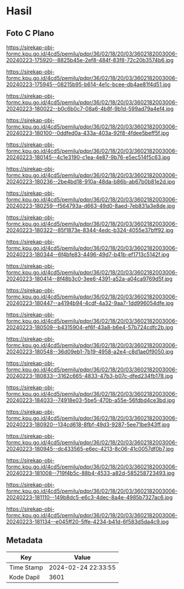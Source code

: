 # Hasil

## Foto C Plano

https://sirekap-obj-formc.kpu.go.id/4cd5/pemilu/pdpr/36/02/18/20/03/3602182003006-20240223-175920--8825b45e-2ef8-484f-83f8-72c20b3574b6.jpg

https://sirekap-obj-formc.kpu.go.id/4cd5/pemilu/pdpr/36/02/18/20/03/3602182003006-20240223-175945--08215b95-b614-4e1c-bcee-db4ae81f4d51.jpg

https://sirekap-obj-formc.kpu.go.id/4cd5/pemilu/pdpr/36/02/18/20/03/3602182003006-20240223-180022--b0c6b0c7-08a6-4b8f-9b1d-599ad79a4ef4.jpg

https://sirekap-obj-formc.kpu.go.id/4cd5/pemilu/pdpr/36/02/18/20/03/3602182003006-20240223-180100--0ddfed0a-433a-403a-92f8-4fdee5beff5f.jpg

https://sirekap-obj-formc.kpu.go.id/4cd5/pemilu/pdpr/36/02/18/20/03/3602182003006-20240223-180145--4c1e3190-c1ea-4e87-9b76-e5ec514f5c63.jpg

https://sirekap-obj-formc.kpu.go.id/4cd5/pemilu/pdpr/36/02/18/20/03/3602182003006-20240223-180236--2be4bd18-910a-48da-b86b-ab67b0b81e2d.jpg

https://sirekap-obj-formc.kpu.go.id/4cd5/pemilu/pdpr/36/02/18/20/03/3602182003006-20240223-180259--f564793a-d663-49d0-8aed-7eb831a3e8de.jpg

https://sirekap-obj-formc.kpu.go.id/4cd5/pemilu/pdpr/36/02/18/20/03/3602182003006-20240223-180322--85f1873e-8344-4edc-b324-4055e37bff92.jpg

https://sirekap-obj-formc.kpu.go.id/4cd5/pemilu/pdpr/36/02/18/20/03/3602182003006-20240223-180344--6f4bfe83-4496-49d7-b41b-ef1713c5142f.jpg

https://sirekap-obj-formc.kpu.go.id/4cd5/pemilu/pdpr/36/02/18/20/03/3602182003006-20240223-180414--8f48b3c0-3ee6-4391-a52a-a04ca9769d5f.jpg

https://sirekap-obj-formc.kpu.go.id/4cd5/pemilu/pdpr/36/02/18/20/03/3602182003006-20240223-180447--a4194b94-4cdf-4a32-9aa7-1dd996054dfe.jpg

https://sirekap-obj-formc.kpu.go.id/4cd5/pemilu/pdpr/36/02/18/20/03/3602182003006-20240223-180509--b4315904-ef6f-43a8-b6e4-57b724cdfc2b.jpg

https://sirekap-obj-formc.kpu.go.id/4cd5/pemilu/pdpr/36/02/18/20/03/3602182003006-20240223-180548--36d09eb1-7b19-4958-a2e4-c8d1ae0f9050.jpg

https://sirekap-obj-formc.kpu.go.id/4cd5/pemilu/pdpr/36/02/18/20/03/3602182003006-20240223-180833--3162c665-4833-47b3-b07c-dfed234fb178.jpg

https://sirekap-obj-formc.kpu.go.id/4cd5/pemilu/pdpr/36/02/18/20/03/3602182003006-20240223-184033--74918e03-5be5-470b-a55e-56fdbd4ce3bd.jpg

https://sirekap-obj-formc.kpu.go.id/4cd5/pemilu/pdpr/36/02/18/20/03/3602182003006-20240223-180920--134cd618-8fbf-49d3-9287-5ee71be943ff.jpg

https://sirekap-obj-formc.kpu.go.id/4cd5/pemilu/pdpr/36/02/18/20/03/3602182003006-20240223-180945--dc433565-e6ec-4213-8c06-41c0057df0b7.jpg

https://sirekap-obj-formc.kpu.go.id/4cd5/pemilu/pdpr/36/02/18/20/03/3602182003006-20240223-181008--719f4b5c-88b4-4533-a82d-585258723493.jpg

https://sirekap-obj-formc.kpu.go.id/4cd5/pemilu/pdpr/36/02/18/20/03/3602182003006-20240223-181110--149b8dc5-e6c3-4dec-8a4e-4985b7327ac6.jpg

https://sirekap-obj-formc.kpu.go.id/4cd5/pemilu/pdpr/36/02/18/20/03/3602182003006-20240223-181134--e045ff20-5ffe-4234-b41d-6f583d5da4c9.jpg


## Metadata

| Key        | Value               |
| ---------- | ------------------- |
| Time Stamp | 2024-02-24 22:33:55 |
| Kode Dapil | 3601                |



